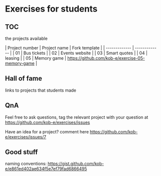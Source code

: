 # Exercises for students

## TOC
the projects available

| Project number | Project name    | Fork template |
| -------------  | -------------   |
| 01             | Bus tickets     |
| 02             | Events website  |
| 03             | Smart quotes |
| 04             | leasing |
| 05             | Memory game | https://github.com/kob-e/exercise-05-memory-game |

## Hall of fame
links to projects that students made

## QnA
Feel free to ask questions, tag the relevant project with your question at https://github.com/kob-e/exercises/issues

Have an idea for a project? comment here https://github.com/kob-e/exercises/issues/7

## Good stuff
naming conventions: https://gist.github.com/kob-e/e861ed402ae634f5e7ef79fad6866495
